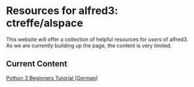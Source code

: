 # Resources for alfred3: ctreffe/alspace 

This website will offer a collection of helpful resources for users of alfred3. As we are currently building up the page, the content is very limited. 

## Current Content

[Python 3 Beginners Tutorial (German)](py3-tutorial)